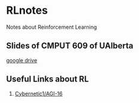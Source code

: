 # RLnotes

Notes about Reinforcement Learning

## Slides of CMPUT 609 of UAlberta

[google drive](https://drive.google.com/drive/folders/0B3w765rOKuKANmxNbXdwaE1YU1k)



## Useful Links about RL

1. [Cybernetic1/AGI-16](https://github.com/Cybernetic1/AGI-16)
